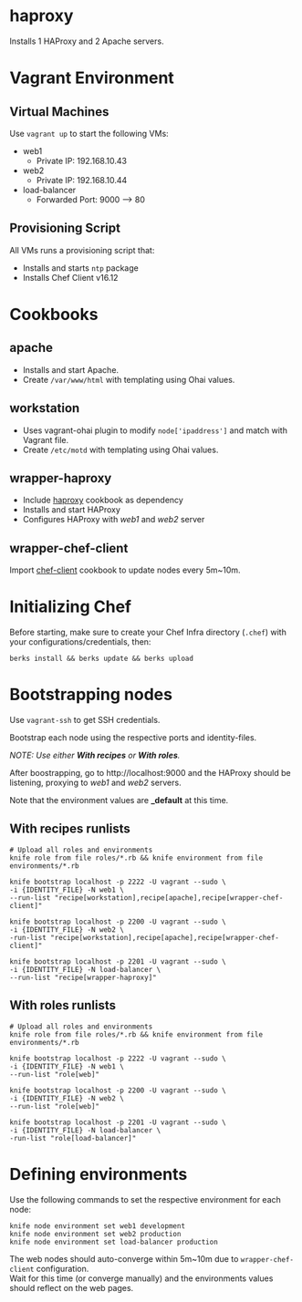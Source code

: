 # haproxy

Installs 1 HAProxy and 2 Apache servers.

# Vagrant Environment

## Virtual Machines
Use `vagrant up` to start the following VMs:
- web1
  - Private IP: 192.168.10.43
- web2
  - Private IP: 192.168.10.44
- load-balancer
  - Forwarded Port: 9000 --> 80

## Provisioning Script
All VMs runs a provisioning script that:
- Installs and starts `ntp` package
- Installs Chef Client v16.12

# Cookbooks

## apache
- Installs and start Apache.
- Create `/var/www/html` with templating using Ohai values.

## workstation
- Uses vagrant-ohai plugin to modify `node['ipaddress']` and match with Vagrant file.
- Create `/etc/motd` with templating using Ohai values.

## wrapper-haproxy
- Include [haproxy](https://supermarket.chef.io/cookbooks/haproxy) cookbook as dependency
- Installs and start HAProxy
- Configures HAProxy with _web1_ and _web2_ server

## wrapper-chef-client
Import [chef-client](https://supermarket.chef.io/cookbooks/chef-client) cookbook to update nodes every 5m~10m.

# Initializing Chef

Before starting, make sure to create your Chef Infra directory (`.chef`) with your configurations/credentials, then:
```
berks install && berks update && berks upload
```


# Bootstrapping nodes

Use `vagrant-ssh` to get SSH credentials.

Bootstrap each node using the respective ports and identity-files.

_NOTE: Use either **With recipes** or **With roles**._

After boostrapping, go to http://localhost:9000 and the HAProxy should be listening, proxying to _web1_ and _web2_ servers.

Note that the environment values are **_default** at this time.

## With recipes runlists
```
# Upload all roles and environments
knife role from file roles/*.rb && knife environment from file environments/*.rb

knife bootstrap localhost -p 2222 -U vagrant --sudo \
-i {IDENTITY_FILE} -N web1 \
--run-list "recipe[workstation],recipe[apache],recipe[wrapper-chef-client]"

knife bootstrap localhost -p 2200 -U vagrant --sudo \
-i {IDENTITY_FILE} -N web2 \
-run-list "recipe[workstation],recipe[apache],recipe[wrapper-chef-client]"

knife bootstrap localhost -p 2201 -U vagrant --sudo \
-i {IDENTITY_FILE} -N load-balancer \
--run-list "recipe[wrapper-haproxy]"
```

## With roles runlists
```
# Upload all roles and environments
knife role from file roles/*.rb && knife environment from file environments/*.rb

knife bootstrap localhost -p 2222 -U vagrant --sudo \
-i {IDENTITY_FILE} -N web1 \
--run-list "role[web]"

knife bootstrap localhost -p 2200 -U vagrant --sudo \
-i {IDENTITY_FILE} -N web2 \
--run-list "role[web]"

knife bootstrap localhost -p 2201 -U vagrant --sudo \
-i {IDENTITY_FILE} -N load-balancer \
-run-list "role[load-balancer]"
```

# Defining environments
Use the following commands to set the respective environment for each node:
```
knife node environment set web1 development
knife node environment set web2 production
knife node environment set load-balancer production
```
The web nodes should auto-converge within 5m~10m due to `wrapper-chef-client` configuration.  
Wait for this time (or converge manually) and the environments values should reflect on the web pages.
